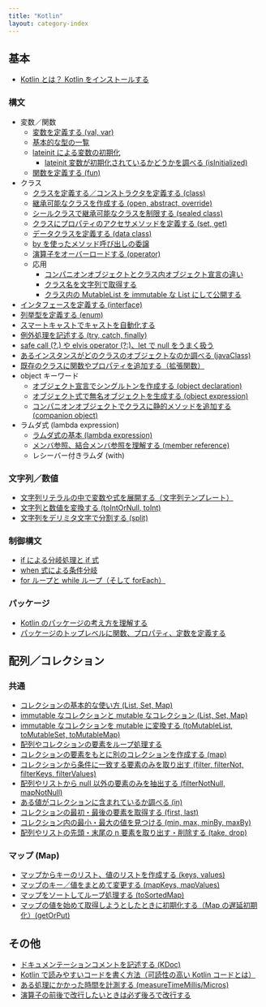 ```yaml
---
title: "Kotlin"
layout: category-index
---
```


基本
----

* [Kotlin とは？ Kotlin をインストールする](basic/install.html)

### 構文

* 変数／関数
    * [変数を定義する (val, var)](basic/var.html)
    * [基本的な型の一覧](basic/types.html)
    * [lateinit による変数の初期化](basic/lateinit.html)
        * [lateinit 変数が初期化されているかどうかを調べる (isInitialized)](basic/lateinit-isinitialized.html)
    * [関数を定義する (fun)](basic/fun.html)
* クラス
    * [クラスを定義する／コンストラクタを定義する (class)](basic/class.html)
    * [継承可能なクラスを作成する (open, abstract, override)](basic/extend.html)
    * [シールクラスで継承可能なクラスを制限する (sealed class)](basic/sealed-class.html)
    * [クラスにプロパティのアクセサメソッドを定義する (set, get)](basic/setter-getter.html)
    * [データクラスを定義する (data class)](basic/data-class.html)
    * [by を使ったメソッド呼び出しの委譲](basic/class-delegation.html)
    * [演算子をオーバーロードする (operator)](basic/overload-operator.html)
    * 応用
        * [コンパニオンオブジェクトとクラス内オブジェクト宣言の違い](misc/companion-vs-declaration.html)
        * [クラス名を文字列で取得する](misc/class-name.html)
        * [クラス内の MutableList を immutable な List にして公開する](misc/return-as-immutable.html)
* [インタフェースを定義する (interface)](basic/interface.html)
* [列挙型を定義する (enum)](basic/enum.html)
* [スマートキャストでキャストを自動化する](basic/smart-cast.html)
* [例外処理を記述する (try, catch, finally)](basic/exception.html)
* [safe call (?.) や elvis operator (?:)、let で null をうまく扱う](basic/handle-null.html)
* [あるインスタンスがどのクラスのオブジェクトなのか調べる (javaClass)](basic/java-class.html)
* [既存のクラスに関数やプロパティを追加する（拡張関数）](basic/ext-func.html)
* object キーワード
    * [オブジェクト宣言でシングルトンを作成する (object declaration)](basic/object-declarations.html)
    * [オブジェクト式で無名オブジェクトを生成する (object expression)](basic/object-expression.html)
    * [コンパニオンオブジェクトでクラスに静的メソッドを追加する (companion object)](basic/companion-object.html)
* ラムダ式 (lambda expression)
    * [ラムダ式の基本 (lambda expression)](basic/lambda.html)
    * [メンバ参照、結合メンバ参照を理解する (member reference)](basic/member-reference.html)
    * レシーバー付きラムダ (with)

### 文字列／数値
* [文字列リテラルの中で変数や式を展開する（文字列テンプレート）](numstr/string-template.html)
* [文字列と数値を変換する (toIntOrNull, toInt)](numstr/convert.html)
* [文字列をデリミタ文字で分割する (split)](numstr/split.html)

### 制御構文
* [if による分岐処理と if 式](basic/if.html)
* [when 式による条件分岐](basic/when.html)
* [for ループと while ループ（そして forEach）](basic/loop.html)

### パッケージ
* [Kotlin のパッケージの考え方を理解する](package/basic.html)
* [パッケージのトップレベルに関数、プロパティ、定数を定義する](package/top-level.html)


配列／コレクション
----
### 共通

* [コレクションの基本的な使い方 (List, Set, Map)](collection/basic.html)
* [immutable なコレクションと mutable なコレクション (List, Set, Map)](collection/immutable-and-mutable.html)
* [immutable なコレクションを mutable に変換する (toMutableList, toMutableSet, toMutableMap)](collection/to-mutable.html)
* [配列やコレクションの要素をループ処理する](collection/loop-collection.html)
* [コレクションの要素をもとに別のコレクションを作成する (map)](collection/map.html)
* [コレクションから条件に一致する要素のみを取り出す (filter, filterNot, filterKeys, filterValues)](collection/filter.html)
* [配列やリストから null 以外の要素のみを抽出する (filterNotNull, mapNotNull)](collection/filter-not-null.html)
* [ある値がコレクションに含まれているか調べる (in)](collection/in.html)
* [コレクションの最初・最後の要素を取得する (first, last)](collection/first-last.html)
* [コレクション内の最小・最大の値を見つける (min, max, minBy, maxBy)](collection/min-max.html)
* [配列やリストの先頭・末尾の n 要素を取り出す・削除する (take, drop)](collection/take-drop.html)

### マップ (Map)
* [マップからキーのリスト、値のリストを作成する (keys, values)](collection/keys-values.html)
* [マップのキー／値をまとめて変更する (mapKeys, mapValues)](collection/map-keys.html)
* [マップをソートしてループ処理する (toSortedMap)](collection/sorted-map.html)
* [マップの値を始めて取得しようとしたときに初期化する（Map の遅延初期化）(getOrPut)](collection/map-get-or-put.html)


その他
----
* [ドキュメンテーションコメントを記述する (KDoc)](misc/kdoc.html)
* [Kotlin で読みやすいコードを書く方法（可読性の高い Kotlin コードとは）](misc/readability.html)
* [ある処理にかかった時間を計測する (measureTimeMillis/Micros)](misc/measure-time.html)
* [演算子の前後で改行したいときは必ず後ろで改行する](misc/break-after-operator.html)

